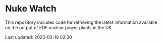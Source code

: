 # Nuke Watch

This repository includes code for retrieving the latest information available on the output of EDF nuclear power plants in the UK.

Last updated: 2025-03-18 02:20